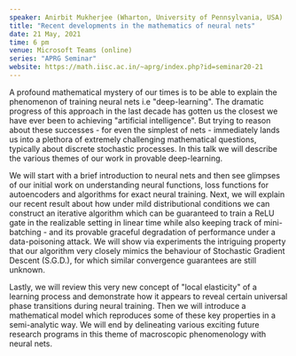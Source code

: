 ```yaml
---
speaker: Anirbit Mukherjee (Wharton, University of Pennsylvania, USA)
title: "Recent developments in the mathematics of neural nets"
date: 21 May, 2021
time: 6 pm
venue: Microsoft Teams (online)
series: "APRG Seminar"
website: https://math.iisc.ac.in/~aprg/index.php?id=seminar20-21
---
```


A profound mathematical mystery of our times is to be able to explain the phenomenon
of training neural nets i.e "deep-learning". The dramatic progress of this approach
in the last decade has gotten us the closest we have ever been to achieving "artificial
intelligence". But trying to reason about these successes - for even the simplest of
nets - immediately lands us into a plethora of extremely challenging mathematical questions,
typically about discrete stochastic processes. In this talk we will describe the various
themes of our work in provable deep-learning.

We will start with a brief introduction to neural nets and then see glimpses of our
initial work on understanding neural functions, loss functions for autoencoders and
algorithms for exact neural training. Next, we will explain our recent result about
how under mild distributional conditions we can construct an iterative algorithm which
can be guaranteed to train a ReLU gate in the realizable setting in linear time while
also keeping track of mini-batching - and its provable graceful degradation of performance
under a data-poisoning attack. We will show via experiments the intriguing property that
our algorithm very closely mimics the behaviour of Stochastic Gradient Descent (S.G.D.),
for which similar convergence guarantees are still unknown. 

Lastly, we will review this very new concept of "local elasticity" of a learning process
and demonstrate how it appears to reveal certain universal phase transitions during neural
training. Then we will introduce a mathematical model which reproduces some of these key
properties in a semi-analytic way. We will end by delineating various exciting future
research programs in this theme of macroscopic phenomenology with neural nets.
